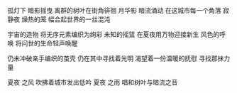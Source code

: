 孤灯下 暗影摇曳
离群的树叶在街角徘徊
月华影 暗流涌动
在这城市每一个角落
寂静夜 燥热的笼
幅合起世界的一丝混沌

宇宙的造物 将无序元素编织为绚彩
未知的摇篮 在夏夜用万物迎接新生
风色的呼唤 将问世的生命轻声唤醒

仍未冲破亲手编织的茧壳
仍在其中寻找着光明
渴望着一份温暖的抚慰
寻找那抹力量

夏夜 之风
吹拂着城市发出低吟
夏夜 之雨
唱和树叶与暗流之音
